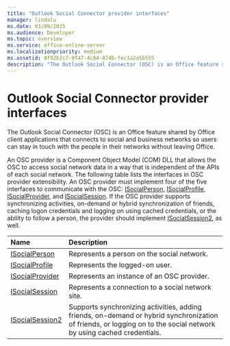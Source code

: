 ```yaml
---
title: "Outlook Social Connector provider interfaces"
manager: lindalu
ms.date: 03/09/2015
ms.audience: Developer
ms.topic: overview
ms.service: office-online-server
ms.localizationpriority: medium
ms.assetid: 8f92b2c7-9f47-4c84-874b-fec1a2a5b555
description: "The Outlook Social Connector (OSC) is an Office feature shared by Office client applications that connects to social and business networks so users can stay in touch with the people in their networks without leaving Office."
---
```


# Outlook Social Connector provider interfaces

The Outlook Social Connector (OSC) is an Office feature shared by Office client applications that connects to social and business networks so users can stay in touch with the people in their networks without leaving Office. 
  
An OSC provider is a Component Object Model (COM) DLL that allows the OSC to access social network data in a way that is independent of the APIs of each social network. The following table lists the interfaces in OSC provider extensibility. An OSC provider must implement four of the five interfaces to communicate with the OSC: [ISocialPerson](isocialpersoniunknown.md), [ISocialProfile](isocialprofileisocialperson.md), [ISocialProvider](isocialprovideriunknown.md), and [ISocialSession](isocialsessioniunknown.md). If the OSC provider supports synchronizing activities, on-demand or hybrid synchronization of friends, caching logon credentials and logging on using cached credentials, or the ability to follow a person, the provider should implement [ISocialSession2](isocialsession2iunknown.md), as well.
  
|**Name**|**Description**|
|:-----|:-----|
|[ISocialPerson](isocialpersoniunknown.md) <br/> |Represents a person on the social network. |
|[ISocialProfile](isocialprofileisocialperson.md) <br/> |Represents the logged-on user. |
|[ISocialProvider](isocialprovideriunknown.md) <br/> |Represents an instance of an OSC provider. |
|[ISocialSession](isocialsessioniunknown.md) <br/> |Represents a connection to a social network site. |
|[ISocialSession2](isocialsession2iunknown.md) <br/> |Supports synchronizing activities, adding friends, on-demand or hybrid synchronization of friends, or logging on to the social network by using cached credentials. |
   

